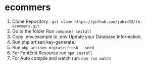 # ecommers
1. Clone Repository : `git clone https://github.com/jahid32/lb-ecommers.git`
2. Go to the folder Run `composer install`
3. Copy .env.example to .env Update your Database Information.
4. Run php artisan key-generate.
5. Run `php artisen migrate:fresh --seed`
6. For FontEnd Resourse run `npm install`
7. For Auto compile and watch run: `npm run watch`
